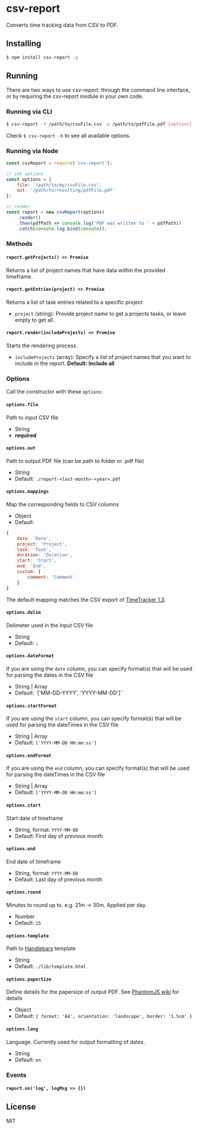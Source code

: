 csv-report
==========
Converts time tracking data from CSV to PDF.

## Installing

```bash
$ npm install csv-report -g
```

## Running

There are two ways to use csv-report: through the command line interface, or by requiring the csv-report module in your own code.

### Running via CLI

```bash
$ csv-report -f /path/to/csvFile.csv -o /path/to/pdfFile.pdf [options]
```

Check `$ csv-report -h` to see all available options.

### Running via Node

```javascript
const csvReport = require('csv-report');

// set options
const options = {
	file: '/path/to/my/csvFile.csv',
	out: '/path/to/resulting/pdfFile.pdf'
};

// render
const report = new csvReport(options)
	.render()
	.then(pdfPath => console.log('PDF was written to ' + pdfPath))
	.catch(console.log.bind(console));
```
### Methods

#### `report.getProjects() => Promise`
Returns a list of project names that have data within the provided timeframe.

#### `report.getEntries(project) => Promise`
Returns a list of task entries related to a specific project

- `project` (string): Provide project name to get a projects tasks, or leave empty to get all.

#### `report.render(includeProjects) => Promise`
Starts the rendering process.

- `includeProjects` (array): Specify a list of project names that you want to include in the report. __Default: Include all__

### Options
Call the constructor with these `options`:

#### `options.file`
Path to input CSV file

- String
- **required**

#### `options.out`
Path to output PDF file (can be path to folder or .pdf file)

- String
- Default: `./report-<last-month>-<year>.pdf`

#### `options.mappings`
Map the corresponding fields to CSV columns

- Object
- Default:

```javascript
{
	date: 'Date',
	project: 'Project',
	task: 'Task',
	duration: 'Duration',
	start: 'Start',
	end: 'End',
	custom: {
		comment: 'Comment'
	}
}
```

The default mapping matches the CSV export of [TimeTracker 1.3](https://code.google.com/p/time-tracker-mac/).

#### `options.delim`
Delimeter used in the input CSV file

- String
- Default: `;`

#### `options.dateFormat`
If you are using the `date` column, you can specify format(s) that will be used for parsing the dates in the CSV file

- String | Array
- Default: `['MM-DD-YYYY', 'YYYY-MM-DD']``

#### `options.startFormat`
If you are using the `start` column, you can specify format(s) that will be used for parsing the dateTimes in the CSV file

- String | Array
- Default: `['YYYY-MM-DD HH:mm:ss']`

#### `options.endFormat`
If you are using the `end` column, you can specify format(s) that will be used for parsing the dateTimes in the CSV file

- String | Array
- Default: `['YYYY-MM-DD HH:mm:ss']`

#### `options.start`
Start date of timeframe

- String, format: `YYYY-MM-DD`
- Default: First day of previous month

#### `options.end`
End date of timeframe

- String, format: `YYYY-MM-DD`
- Default: Last day of previous month

#### `options.round`
Minutes to round up to. e.g. 21m -> 30m. Applied per day.

- Number
- Default: `15`

#### `options.template`
Path to [Handlebars](http://handlebarsjs.com/) template

- String
- Default: `./lib/template.html`

#### `options.paperSize`
Define details for the papersize of output PDF. See [PhantomJS wiki](https://github.com/ariya/phantomjs/wiki/API-Reference-WebPage#wiki-webpage-paperSize) for details

- Object
- Default: `{ format: 'A4', orientation: 'landscape', border: '1.5cm' }`

#### `options.lang`
Language. Currently used for output formatting of dates.

- String
- Default: `en`

### Events

#### `report.on('log', logMsg => {})`

## License

MIT
